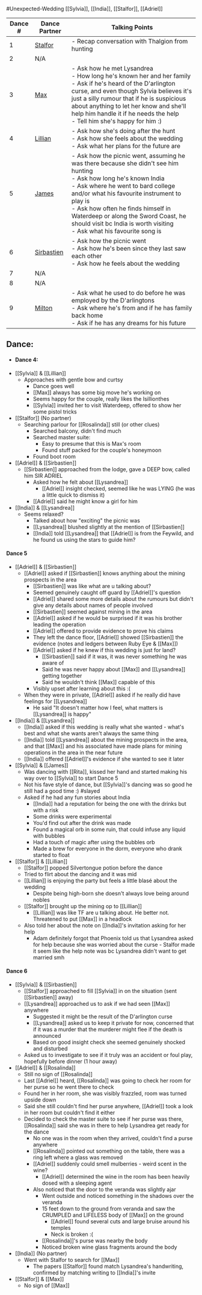 #Unexpected-Wedding 
[[Sylvia]], [[India]], [[Stalfor]], [[Adriel]]

|Dance #|Dance Partner|Talking Points|
|---|---|---|
|1|[Stalfor](app://obsidian.md/Stalfor)|- Recap conversation with Thalgion from hunting|
|2|N/A||
|3|[Max](app://obsidian.md/Max)|- Ask how he met Lysandrea  <br>- How long he's known her and her family  <br>- Ask if he's heard of the D'arlington curse, and even though Sylvia believes it's just a silly rumour that if he is suspicious about anything to let her know and she'll help him handle it if he needs the help  <br>- Tell him she's happy for him :)|
|4|[Lillian](app://obsidian.md/Lillian)|- Ask how she's doing after the hunt  <br>- Ask how she feels about the wedding  <br>- Ask what her plans for the future are|
|5|[James](app://obsidian.md/James)|- Ask how the picnic went, assuming he was there because she didn't see him hunting  <br>- Ask how long he's known India  <br>- Ask where he went to bard college and/or what his favourite instrument to play is  <br>- Ask how often he finds himself in Waterdeep or along the Sword Coast, he should visit bc India is worth visiting  <br>- Ask what his favourite song is|
|6|[Sirbastien](app://obsidian.md/Sirbastien)|- Ask how the picnic went  <br>- Ask how he's been since they last saw each other  <br>- Ask how he feels about the wedding|
|7|N/A||
|8|N/A||
|9|[Milton](app://obsidian.md/Milton)|- Ask what he used to do before he was employed by the D'arlingtons  <br>- Ask where he's from and if he has family back home  <br>- Ask if he has any dreams for his future|

## Dance:
- #### Dance 4:
- [[Sylvia]] & [[Lillian]]
	- Approaches with gentle bow and curtsy
		- Dance goes well
		- [[Max]] always has some big move he's working on
		- Seems happy for the couple, really likes the Isillionthes 
		- [[Sylvia]] invited her to visit Waterdeep, offered to show her some pistol tricks
- [[Stalfor]] (No partner)
	- Searching parlour for [[Rosalinda]] still (or other clues)
		- Searched balcony, didn't find much
		- Searched master suite:
			- Easy to presume that this is Max's room
			- Found stuff packed for the couple's honeymoon
		- Found boot room
- [[Adriel]] & [[Sirbastien]]
	- [[Sirbastien]] approached from the lodge, gave a DEEP bow, called him SIR ADRIEL
		- Asked how he felt about [[Lysandrea]]
			- [[Adriel]] insight checked, seemed like he was LYING (he was a little quick to dismiss it)
		- [[Adriel]] said he might know a girl for him
- [[India]] & [[Lysandrea]]
	- Seems relaxed?
		- Talked about how "exciting" the picnic was
		- [[Lysandrea]] blushed slightly at the mention of [[Sirbastien]]
		- [[India]] told [[Lysandrea]] that [[Adriel]] is from the Feywild, and he found us using the stars to guide him?
#### Dance 5
- [[Adriel]] & [[Sirbastien]]
	- [[Adriel]] asked if [[Sirbastien]] knows anything about the mining prospects in the area
		- [[Sirbastien]] was like what are u talking about? 
		- Seemed genuinely caught off guard by [[Adriel]]'s question
		- [[Adriel]] shared some more details about the rumours but didn't give any details about names of people involved
		- [[Sirbastien]] seemed against mining in the area
		- [[Adriel]] asked if he would be surprised if it was his brother leading the operation
		- [[Adriel]] offered to provide evidence to prove his claims
		- They left the dance floor, [[Adriel]] showed [[Sirbastien]] the evidence (notes and ledgers between Ruby Eye & [[Max]])
		- [[Adriel]] asked if he knew if this wedding is just for land?
			- [[Sirbastien]] said if it was, it was never something he was aware of
			- Said he was never happy about [[Max]] and [[Lysandrea]] getting together
			- Said he wouldn't think [[Max]] capable of this
		- Visibly upset after learning about this :(
	- When they were in private, [[Adriel]] asked if he really did have feelings for [[Lysandrea]]
		- He said "It doesn't matter how I feel, what matters is [[Lysandrea]] is happy"
- [[India]] & [[Lysandrea]]
	- [[India]] asked if this wedding is really what she wanted - what's best and what she wants aren't always the same thing
	- [[India]] told [[Lysandrea]] about the mining prospects in the area, and that [[Max]] and his associated have made plans for mining operations in the area in the near future
	- [[India]] offered [[Adriel]]'s evidence if she wanted to see it later
- [[Sylvia]] & [[James]]
	- Was dancing with [[Rita]], kissed her hand and started making his way over to [[Sylvia]] to start Dance 5
	- Not his fave style of dance, but [[Sylvia]]'s dancing was so good he still had a good time :) #slayed
	- Asked if he had any fun stories about India
		- [[India]] had a reputation for being the one with the drinks but with a risk
		- Some drinks were experimental
		- You'd find out after the drink was made
		- Found a magical orb in some ruin, that could infuse any liquid with bubbles
		- Had a touch of magic after using the bubbles orb
		- Made a brew for everyone in the dorm, everyone who drank started to float
- [[Stalfor]] & [[Lillian]]
	- [[Stalfor]] popped Silvertongue potion before the dance
	- Tried to flirt about the dancing and it was mid
	- [[Lillian]] is enjoying the party but feels a little blasé about the wedding
		- Despite being high-born she doesn't always love being around nobles
	- [[Stalfor]] brought up the mining op to [[Lillian]]
		- [[Lillian]] was like TF are u talking about. He better not. Threatened to put [[Max]] in a headlock
	- Also told her about the note on [[India]]'s invitation asking for her help
		- Adam definitely forgot that Phoenix told us that Lysandrea asked for help because she was worried about the curse - Stalfor made it seem like the help note was bc Lysandrea didn't want to get married smh
#### Dance 6
- [[Sylvia]] & [[Sirbastien]]
	- [[Stalfor]] approached to fill [[Sylvia]] in on the situation (sent [[Sirbastien]] away)
	- [[Lysandrea]] approached us to ask if we had seen [[Max]] anywhere
		- Suggested it might be the result of the D'arlington curse
		- [[Lysandrea]] asked us to keep it private for now, concerned that if it was a murder that the murderer might flee if the death is announced
		- Based on good insight check she seemed genuinely shocked and disturbed
	- Asked us to investigate to see if it truly was an accident or foul play, hopefully before dinner (1 hour away)
- [[Adriel]] & [[Rosalinda]]
	- Still no sign of [[Rosalinda]]
	- Last [[Adriel]] heard, [[Rosalinda]] was going to check her room for her purse so he went there to check
	- Found her in her room, she was visibly frazzled, room was turned upside down
	- Said she still couldn't find her purse anywhere, [[Adriel]] took a look in her room but couldn't find it either
	- Decided to check the master suite to see if her purse was there, [[Rosalinda]] said she was in there to help Lysandrea get ready for the dance
		- No one was in the room when they arrived, couldn't find a purse anywhere
		- [[Rosalinda]] pointed out something on the table, there was a ring left where a glass was removed
		- [[Adriel]] suddenly could smell mulberries - weird scent in the wine?
			- [[Adriel]] determined the wine in the room has been heavily dosed with a sleeping agent
		- Also noticed that the door to the veranda was slightly ajar
			- Went outside and noticed something in the shadows over the veranda
			- 15 feet down to the ground from veranda and saw the CRUMPLED and LIFELESS body of [[Max]] on the ground
				- [[Adriel]] found several cuts and large bruise around his temples
				- Neck is broken :(
			- [[Rosalinda]]'s purse was nearby the body
			- Noticed broken wine glass fragments around the body
- [[India]] (No partner)
	- Went with Stalfor to search for [[Max]]
		- The papers [[Stalfor]] found match Lysandrea's handwriting, confirmed by matching writing to [[India]]'s invite
- [[Stalfor]] & [[Max]]
	- No sign of [[Max]]